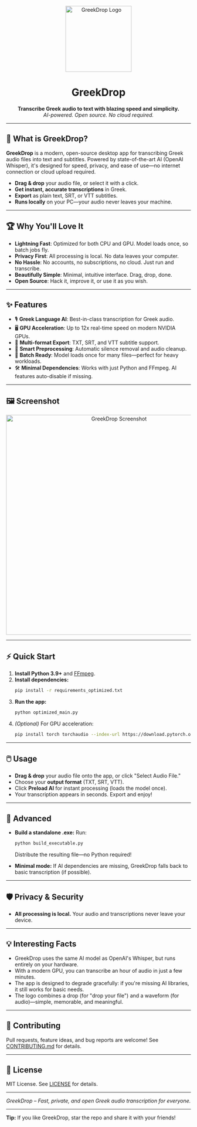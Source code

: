 <p align="center">
  <img src="logo.png" alt="GreekDrop Logo" width="180"/>
</p>

<h1 align="center">GreekDrop</h1>
<p align="center">
  <b>Transcribe Greek audio to text with blazing speed and simplicity.</b><br>
  <i>AI-powered. Open source. No cloud required.</i>
</p>

---

## 🚀 What is GreekDrop?

**GreekDrop** is a modern, open-source desktop app for transcribing Greek audio files into text and subtitles. Powered by state-of-the-art AI (OpenAI Whisper), it's designed for speed, privacy, and ease of use—no internet connection or cloud upload required.

- **Drag & drop** your audio file, or select it with a click.
- **Get instant, accurate transcriptions** in Greek.
- **Export** as plain text, SRT, or VTT subtitles.
- **Runs locally** on your PC—your audio never leaves your machine.

---

## 🏆 Why You'll Love It

- **Lightning Fast**: Optimized for both CPU and GPU. Model loads once, so batch jobs fly.
- **Privacy First**: All processing is local. No data leaves your computer.
- **No Hassle**: No accounts, no subscriptions, no cloud. Just run and transcribe.
- **Beautifully Simple**: Minimal, intuitive interface. Drag, drop, done.
- **Open Source**: Hack it, improve it, or use it as you wish.

---

## ✨ Features

- 🎙️ **Greek Language AI**: Best-in-class transcription for Greek audio.
- 🖥️ **GPU Acceleration**: Up to 12x real-time speed on modern NVIDIA GPUs.
- 📁 **Multi-format Export**: TXT, SRT, and VTT subtitle support.
- 🧠 **Smart Preprocessing**: Automatic silence removal and audio cleanup.
- 🔄 **Batch Ready**: Model loads once for many files—perfect for heavy workloads.
- 🛠️ **Minimal Dependencies**: Works with just Python and FFmpeg. AI features auto-disable if missing.

---

## 🖼️ Screenshot

<p align="center">
  <img src="screenshot.png" alt="GreekDrop Screenshot" width="600"/>
</p>

---

## ⚡ Quick Start

1. **Install Python 3.9+** and [FFmpeg](https://ffmpeg.org/download.html).
2. **Install dependencies:**
   ```bash
   pip install -r requirements_optimized.txt
   ```
3. **Run the app:**
   ```bash
   python optimized_main.py
   ```
4. *(Optional)* For GPU acceleration:
   ```bash
   pip install torch torchaudio --index-url https://download.pytorch.org/whl/cu118
   ```

---

## 🖱️ Usage

- **Drag & drop** your audio file onto the app, or click "Select Audio File."
- Choose your **output format** (TXT, SRT, VTT).
- Click **Preload AI** for instant processing (loads the model once).
- Your transcription appears in seconds. Export and enjoy!

---

## 🧩 Advanced

- **Build a standalone .exe:**
  Run:
  ```bash
  python build_executable.py
  ```
  Distribute the resulting file—no Python required!

- **Minimal mode:**
  If AI dependencies are missing, GreekDrop falls back to basic transcription (if possible).

---

## 🛡️ Privacy & Security

- **All processing is local.**
  Your audio and transcriptions never leave your device.

---

## 💡 Interesting Facts

- GreekDrop uses the same AI model as OpenAI's Whisper, but runs entirely on your hardware.
- With a modern GPU, you can transcribe an hour of audio in just a few minutes.
- The app is designed to degrade gracefully: if you're missing AI libraries, it still works for basic needs.
- The logo combines a drop (for "drop your file") and a waveform (for audio)—simple, memorable, and meaningful.

---

## 🤝 Contributing

Pull requests, feature ideas, and bug reports are welcome!
See [CONTRIBUTING.md](CONTRIBUTING.md) for details.

---

## 📄 License

MIT License.
See [LICENSE](LICENSE) for details.

---

<p align="center">
  <i>GreekDrop – Fast, private, and open Greek audio transcription for everyone.</i>
</p>

---

**Tip:**
If you like GreekDrop, star the repo and share it with your friends!
